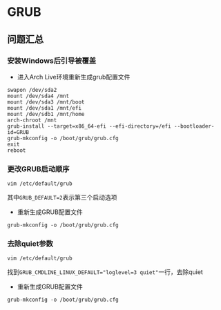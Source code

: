 # GRUB

## 问题汇总

### 安装Windows后引导被覆盖

* 进入Arch Live环境重新生成grub配置文件

```shell
swapon /dev/sda2
mount /dev/sda4 /mnt
mount /dev/sda3 /mnt/boot
mount /dev/sda1 /mnt/efi
mount /dev/sdb1 /mnt/home
arch-chroot /mnt
grub-install --target=x86_64-efi --efi-directory=/efi --bootloader-id=GRUB
grub-mkconfig -o /boot/grub/grub.cfg
exit
reboot
```

### 更改GRUB启动顺序

```shell
vim /etc/default/grub
```

其中`GRUB_DEFAULT=2`表示第三个启动选项

* 重新生成GRUB配置文件

```shell
grub-mkconfig -o /boot/grub/grub.cfg
```

### 去除quiet参数

```shell
vim /etc/default/grub
```

找到`GRUB_CMDLINE_LINUX_DEFAULT="loglevel=3 quiet"`一行，去除quiet

* 重新生成GRUB配置文件

```shell
grub-mkconfig -o /boot/grub/grub.cfg
```


